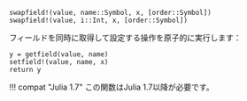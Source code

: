 ```
swapfield!(value, name::Symbol, x, [order::Symbol])
swapfield!(value, i::Int, x, [order::Symbol])
```

フィールドを同時に取得して設定する操作を原子的に実行します：

```
y = getfield(value, name)
setfield!(value, name, x)
return y
```

!!! compat "Julia 1.7"
    この関数はJulia 1.7以降が必要です。

